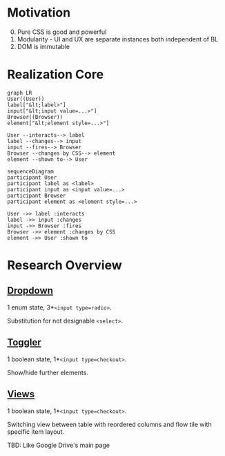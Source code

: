 # Motivation

0. Pure CSS is good and powerful 
1. Modularity - UI and UX are separate instances both independent of BL
2. DOM is immutable

# Realization Core

```mermaid
graph LR
User((User))
label["&lt;label>"]
input["&lt;input value=...>"]
Browser((Browser))
element["&lt;element style=...>"]

User --interacts--> label
label --changes--> input
input --fires--> Browser
Browser --changes by CSS--> element
element --shown to--> User
```

```mermaid
sequenceDiagram
participant User
participant label as <label>
participant input as <input value=...>
participant Browser
participant element as <element style=...>

User ->> label :interacts
label ->> input :changes
input ->> Browser :fires
Browser ->> element :changes by CSS
element ->> User :shown to
```




# Research Overview

## [Dropdown](dropdown-radio/index.html)

1 enum state, 3*`<input type=radio>`. 

Substitution for not designable `<select>`.

## [Toggler](toggler/index.html)

1 boolean state, 1*`<input type=checkout>`.

Show/hide further elements.

## [Views](views/index.html)

1 boolean state, 1*`<input type=checkout>`.

Switching view between table with reordered columns and flow tile with specific item layout.

TBD: Like Google Drive's main page